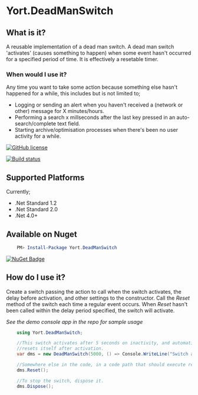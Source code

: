 # Yort.DeadManSwitch

## What is it?
A reusable implementation of a dead man switch. A dead man switch 'activates' (causes something to happen) when some event hasn't occurred for a specified period of time. It is effectively a resetable timer.

### When would I use it?
Any time you want to take some action because something else hasn't happened for a while, this includes but is not limited to;

* Logging or sending an alert when you haven't received a (network or other) message for X minutes/hours.
* Performing a search x millseconds after the last key pressed in an auto-search/complete text field.
* Starting archive/optimisation processes when there's been no user activity for a while.

[![GitHub license](https://img.shields.io/github/license/mashape/apistatus.svg)](https://github.com/Yortw/Yort.DeadManSwitch/blob/master/LICENSE) 

[![Build status](https://ci.appveyor.com/api/projects/status/orbrd1dkd2s40dm1?svg=true)](https://ci.appveyor.com/project/Yortw/yort-deadmanswitch)

## Supported Platforms
Currently;

* .Net Standard 1.2
* .Net Standard 2.0 
* .Net 4.0+

## Available on Nuget

```powershell
    PM> Install-Package Yort.DeadManSwitch
```
[![NuGet Badge](https://buildstats.info/nuget/Yort.DeadManSwitch)](https://www.nuget.org/packages/Yort.DeadManSwitch/)

## How do I use it?

Create a switch passing the action to call when the switch activates, the delay before activation, and other settings to the constructor. Call the *Reset* method of the switch each time a regular event occurs. When *Reset* hasn't been called within the delay period specified, the switch will activate.

*See the demo console app in the repo for sample usage*

```c#
    using Yort.DeadManSwitch;

    //This switch activates after 5 seconds on inactivity, and automatically
    //resets itself after activation.
    var dms = new DeadManSwitch(5000, () => Console.WriteLine("Switch activated!")), (reason) => Console.WriteLine("Reset because " + reason.ToString()), true);

    //Somewhere else in the code, in a code path that should execute regularly within 5 seconds
    dms.Reset();

    //To stop the switch, dispose it.
    dms.Dispose();
```
